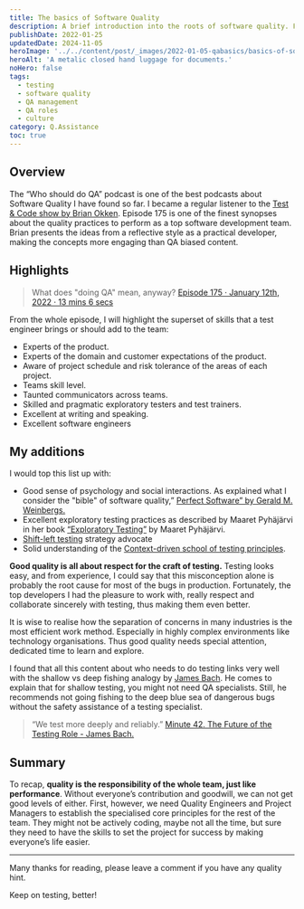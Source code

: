 ```yaml
---
title: The basics of Software Quality
description: A brief introduction into the roots of software quality. From the Test & Code podcast episode 175 by Brian Okken. This episode is one of the finest synopses about the quality practices to perform at a top software development team.
publishDate: 2022-01-25
updatedDate: 2024-11-05
heroImage: '../../content/post/_images/2022-01-05-qabasics/basics-of-software-quality.webp'
heroAlt: 'A metalic closed hand luggage for documents.'
noHero: false
tags:
  - testing
  - software quality
  - QA management
  - QA roles
  - culture
category: Q.Assistance
toc: true
---
```



## Overview

The “Who should do QA” podcast is one of the best podcasts about Software Quality I have found so far. I became a regular listener to the [Test & Code show by Brian Okken](https://testandcode.com/). Episode 175 is one of the finest synopses about the quality practices to perform as a top software development team. Brian presents the ideas from a reflective style as a practical developer, making the concepts more engaging than QA biased content.


## Highlights

> What does "doing QA" mean, anyway? [Episode 175 · January 12th, 2022 · 13 mins 6 secs](https://testandcode.com/175)

From the whole episode, I will highlight the superset of skills that a test engineer brings or should add to the team:
* Experts of the product.
* Experts of the domain and customer expectations of the product.
* Aware of project schedule and risk tolerance of the areas of each project.
* Teams skill level.
* Taunted communicators across teams.
* Skilled and pragmatic exploratory testers and test trainers.
* Excellent at writing and speaking.
* Excellent software engineers

## My additions
I would top this list up with:
* Good sense of psychology and social interactions. As explained what I consider the "bible" of software quality,” [Perfect Software” by Gerald M. Weinbergs.](https://www.amazon.com/Perfect-Software-Other-Illusions-Testing/dp/0932633692)
* Excellent exploratory testing practices as described by Maaret Pyhäjärvi in her book  [“Exploratory Testing”](https://maaretp.com/ETI.html)  by Maaret Pyhäjärvi.
* [Shift-left testing](https://en.wikipedia.org/wiki/Shift-left_testing) strategy advocate
* Solid understanding of the [Context-driven school of testing principles](https://context-driven-testing.com/).

**Good quality is all about respect for the craft of testing.** Testing looks easy, and from experience, I could say that this misconception alone is probably the root cause for most of the bugs in production. Fortunately, the top developers I had the pleasure to work with, really respect and collaborate sincerely with testing, thus making them even better.

It is wise to realise how the separation of concerns in many industries is the most efficient work method. Especially in highly complex environments like technology organisations. Thus good quality needs special attention, dedicated time to learn and explore.

I found that all this content about who needs to do testing links very well with the shallow vs deep fishing analogy by [James Bach](https://www.satisfice.com). He comes to explain that for shallow testing, you might not need QA specialists. Still, he recommends not going fishing to the deep blue sea of dangerous bugs without the safety assistance of a testing specialist. 

> “We test more deeply and reliably.” [Minute 42. The Future of the Testing Role - James Bach.](https://www.youtube.com/watch?v=c5821YeWico&t=7s)


## Summary
To recap, **quality is the responsibility of the whole team, just like performance**. Without everyone’s contribution and goodwill, we can not get good levels of either. First, however, we need Quality Engineers and Project Managers to establish the specialised core principles for the rest of the team. They might not be actively coding, maybe not all the time, but sure they need to have the skills to set the project for success by making everyone’s life easier. 

------
Many thanks for reading, please leave a comment if you have any quality hint.

Keep on testing, better!



